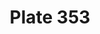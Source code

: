 ---
flag: 
order: '103'
pid: '353'
an: '10'
title: Plate 353
rev_year: 
_date: 31 décembre 1801 (?)
caption: Coeffure Asiatique. Tunique de grande Parure.
translation: Asian headdress. Grandly adorned tunic.
student: Jodi Mikesell
keywords: 
column: 
flag_translation: 
permalink: /plates/353
layout: plate-page
---